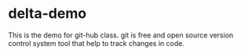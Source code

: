 # delta-demo
This is the demo for git-hub class.
git is free and open source version control system tool that help to track changes in code.
